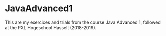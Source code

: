 # JavaAdvanced1
This are my exercices and trials from the course Java Advanced 1, followed at the PXL Hogeschool Hasselt (2018-2019).
